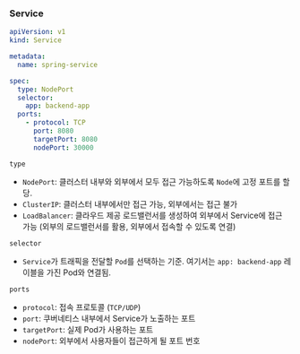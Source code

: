 ### Service

```yaml
apiVersion: v1
kind: Service

metadata:
  name: spring-service

spec:
  type: NodePort
  selector:
    app: backend-app
  ports:
    - protocol: TCP
      port: 8080
      targetPort: 8080
      nodePort: 30000
```

`type`
- `NodePort`: 클러스터 내부와 외부에서 모두 접근 가능하도록 `Node`에 고정 포트를 할당.
- `ClusterIP`: 클러스터 내부에서만 접근 가능, 외부에서는 접근 불가
- `LoadBalancer`: 클라우드 제공 로드밸런서를 생성하여 외부에서 Service에 접근 가능 (외부의 로드밸런서를 활용, 외부에서 접속할 수 있도록 연결)

`selector`
- `Service`가 트래픽을 전달할 `Pod`를 선택하는 기준. 여기서는 `app: backend-app` 레이블을 가진 Pod와 연결됨.

`ports`
- `protocol`: 접속 프로토콜 (`TCP/UDP`)
- `port`: 쿠버네티스 내부에서 Service가 노출하는 포트
- `targetPort`: 실제 Pod가 사용하는 포트
- `nodePort`: 외부에서 사용자들이 접근하게 될 포트 번호